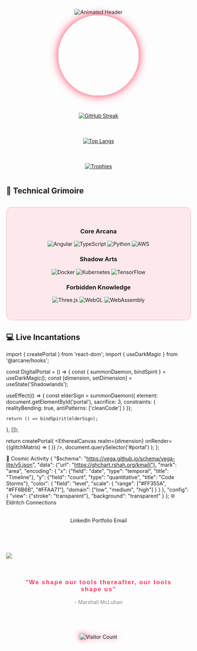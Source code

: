 <!-- 3D ANIMATED HEADER -->
<div align="center">
  <img src="https://readme-typing-svg.demolab.com?font=Space+Grotesk&weight=700&size=35&duration=4000&pause=1000&color=FF355A&center=true&vCenter=true&width=600&lines=%F0%9F%94%A5+Frontend+Architect;%F0%9F%92%BB+Digital+Experience+Artisan;%F0%9F%94%A5+UI%2FUX+Alchemist" alt="Animated Header" />
</div>

<!-- FLOATING AVATAR -->
<div align="center">
  <img src="https://i.postimg.cc/8CwqYvH4/avatar.gif" width="220px" style="border-radius: 50%; box-shadow: 0 0 25px #FF355A;">
</div>

<!-- NEON STATS GRID -->
<div align="center" style="display: grid; grid-template-columns: repeat(auto-fit, minmax(300px, 1fr)); gap: 1.5rem; margin: 2rem 0;">

[![GitHub Streak](https://streak-stats.demolab.com?user=kmaili&theme=radical&border_radius=12&date_format=M%20j%5B%2C%20Y%5D)](https://git.io/streak-stats)

[![Top Langs](https://github-readme-stats.vercel.app/api/top-langs/?username=kmaili&layout=compact&theme=radical&bg_color=0D1117&title_color=FF355A&hide_border=true)](https://github.com/anuraghazra/github-readme-stats)

[![Trophies](https://github-profile-trophy.vercel.app/?username=kmaili&theme=radical&margin-w=15&no-frame=true&rank=SECRET,SSS,SS,S,AAA,AA,A,B)](https://github.com/ryo-ma/github-profile-trophy)

</div>

<!-- GLASS MORPHISM SKILLS SECTION -->
## 🔮 **Technical Grimoire**

<div align="center" style="background: rgba(255, 53, 90, 0.1); backdrop-filter: blur(10px); padding: 2rem; border-radius: 15px; margin: 2rem 0; border: 1px solid rgba(255,53,90,0.3);">

### **Core Arcana**
![Angular](https://img.shields.io/badge/-Angular-DD0031?style=for-the-badge&logo=angular&logoColor=white&labelColor=1A1A1A)
![TypeScript](https://img.shields.io/badge/-TypeScript-3178C6?style=for-the-badge&logo=typescript&logoColor=white&labelColor=1A1A1A)
![Python](https://img.shields.io/badge/-Python-3776AB?style=for-the-badge&logo=python&logoColor=white&labelColor=1A1A1A)
![AWS](https://img.shields.io/badge/-AWS-232F3E?style=for-the-badge&logo=amazon-aws&logoColor=white)

### **Shadow Arts**
![Docker](https://img.shields.io/badge/-Docker-2496ED?style=for-the-badge&logo=docker&logoColor=white&labelColor=1A1A1A)
![Kubernetes](https://img.shields.io/badge/-Kubernetes-326CE5?style=for-the-badge&logo=kubernetes&logoColor=white&labelColor=1A1A1A)
![TensorFlow](https://img.shields.io/badge/-TensorFlow-FF6F00?style=for-the-badge&logo=tensorflow&logoColor=white&labelColor=1A1A1A)

### **Forbidden Knowledge**
![Three.js](https://img.shields.io/badge/-Three.js-000000?style=for-the-badge&logo=three.js&logoColor=white)
![WebGL](https://img.shields.io/badge/-WebGL-990000?style=for-the-badge&logo=webgl&logoColor=white)
![WebAssembly](https://img.shields.io/badge/-WebAssembly-654FF0?style=for-the-badge&logo=webassembly&logoColor=white)

</div>

<!-- INTERACTIVE CODE PREVIEW -->
## 💻 **Live Incantations**


import { createPortal } from 'react-dom';
import { useDarkMagic } from '@arcane/hooks';

const DigitalPortal = () => {
  const { summonDaemon, bindSpirit } = useDarkMagic();
  const [dimension, setDimension] = useState<Realm>('Shadowlands');

  useEffect(() => {
    const elderSign = summonDaemon({
      element: document.getElementById('portal'),
      sacrifice: 3,
      constraints: {
        realityBending: true,
        antiPatterns: ['cleanCode']
      }
    });

    return () => bindSpirit(elderSign);
  }, []);

  return createPortal(
    <EtherealCanvas 
      realm={dimension}
      onRender={(glitchMatrix) => (
        <ChaosComponent 
          entropyLevel={0.93}
          renderMode="oblivion"
        />
      )}
    />,
    document.querySelector('#portal')
  );
};

🌌 Cosmic Activity
{
  "$schema": "https://vega.github.io/schema/vega-lite/v5.json",
  "data": {"url": "https://ghchart.rshah.org/kmaili"},
  "mark": "area",
  "encoding": {
    "x": {"field": "date", "type": "temporal", "title": "Timeline"},
    "y": {"field": "count", "type": "quantitative", "title": "Code Storms"},
    "color": {
      "field": "level", 
      "scale": {
        "range": ["#FF355A", "#FF6B6B", "#FFAA71"],
        "domain": ["low", "medium", "high"]
      }
    }
  },
  "config": {
    "view": {"stroke": "transparent"},
    "background": "transparent"
  }
};
🌐 Eldritch Connections
<div align="center" style="display: grid; grid-template-columns: repeat(auto-fit, minmax(150px, 1fr)); gap: 1.5rem; margin: 2rem 0;">
LinkedIn
Portfolio
Email

</div><!-- FLOATING PARTICLES FOOTER --><img src="https://raw.githubusercontent.com/onimur/.github/master/.resources/git-header.svg" style="filter: hue-rotate(300deg); margin-top: 3rem;"><div align="center" style="position: relative; padding: 2rem;"> <div style="position: absolute; width: 100%; height: 100%; background: url('https://i.postimg.cc/3R5b4QhG/particles.gif') center/cover; opacity: 0.15; pointer-events: none;"></div> <h3 style="font-family: 'Space Grotesk', sans-serif; color: #FF355A; letter-spacing: 2px;"> "We shape our tools thereafter, our tools shape us" </h3> <p style="color: #888; margin-top: 1rem;">- Marshall McLuhan</p> </div><!-- DYNAMIC VISITOR COUNTER --><div align="center" style="margin: 2rem 0;"> <img src="https://profile-counter.glitch.me/kmaili/count.svg" alt="Visitor Count" style="filter: drop-shadow(0 0 8px #FF355A);"> </div>
